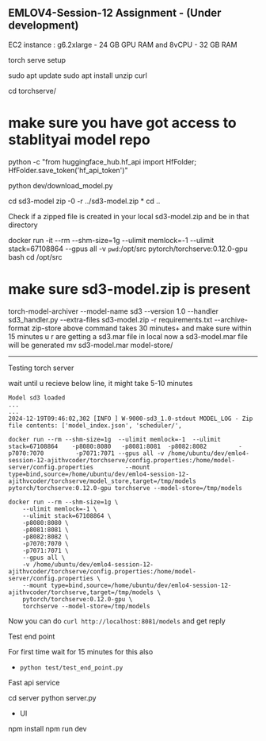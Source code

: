 ## EMLOV4-Session-12 Assignment - (Under development)


EC2 instance : g6.2xlarge - 24 GB GPU RAM and 8vCPU - 32 GB RAM

torch serve setup

sudo apt update
sudo apt install unzip curl

cd torchserve/
# make sure you have got access to stablityai model repo
python -c "from huggingface_hub.hf_api import HfFolder; HfFolder.save_token('hf_api_token')"

python dev/download_model.py

cd sd3-model
zip -0 -r ../sd3-model.zip *
cd ..

Check if a zipped file is created in your local sd3-model.zip and be in that directory

docker run -it --rm --shm-size=1g --ulimit memlock=-1 --ulimit stack=67108864 --gpus all -v `pwd`:/opt/src pytorch/torchserve:0.12.0-gpu bash
cd /opt/src
# make sure sd3-model.zip is present

torch-model-archiver --model-name sd3 --version 1.0 --handler sd3_handler.py --extra-files sd3-model.zip -r requirements.txt --archive-format zip-store
above command takes 30 minutes+ and make sure within 15 minutes u r are getting a sd3.mar file in local
now a sd3-model.mar file will be generated
mv sd3-model.mar model-store/

-------------------------

Testing torch server

wait until u recieve below line, it might take 5-10 minutes
```
Model sd3 loaded
...
...
2024-12-19T09:46:02,302 [INFO ] W-9000-sd3_1.0-stdout MODEL_LOG - Zip file contents: ['model_index.json', 'scheduler/', 
```

```
docker run --rm --shm-size=1g  --ulimit memlock=-1  --ulimit stack=67108864    -p8080:8080   -p8081:8081  -p8082:8082         -p7070:7070         -p7071:7071 --gpus all -v /home/ubuntu/dev/emlo4-session-12-ajithvcoder/torchserve/config.properties:/home/model-server/config.properties         --mount type=bind,source=/home/ubuntu/dev/emlo4-session-12-ajithvcoder/torchserve/model_store,target=/tmp/models pytorch/torchserve:0.12.0-gpu torchserve --model-store=/tmp/models
```

```
docker run --rm --shm-size=1g \
    --ulimit memlock=-1 \
    --ulimit stack=67108864 \
    -p8080:8080 \
    -p8081:8081 \
    -p8082:8082 \
    -p7070:7070 \
    -p7071:7071 \
    --gpus all \
    -v /home/ubuntu/dev/emlo4-session-12-ajithvcoder/torchserve/config.properties:/home/model-server/config.properties \
    --mount type=bind,source=/home/ubuntu/dev/emlo4-session-12-ajithvcoder/torchserve,target=/tmp/models \
    pytorch/torchserve:0.12.0-gpu \
    torchserve --model-store=/tmp/models
```

Now you can do `curl http://localhost:8081/models` and get reply

Test end point

For first time wait for 15 minutes for this also

- `python test/test_end_point.py`

Fast api service

cd server
python server.py

- UI

npm install
npm run dev



